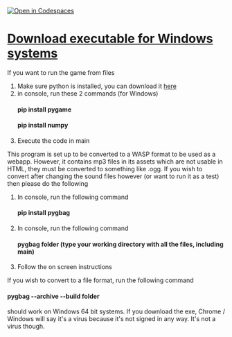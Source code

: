 [![Open in Codespaces](https://classroom.github.com/assets/launch-codespace-7f7980b617ed060a017424585567c406b6ee15c891e84e1186181d67ecf80aa0.svg)](https://classroom.github.com/open-in-codespaces?assignment_repo_id=14098031)

# [Download executable for Windows systems](https://github.com/Living-Tribunal/SDEV-220-UTTT/releases/download/game/U.TTT.zip)

If you want to run the game from files

1. Make sure python is installed, you can download it [here](https://www.python.org/downloads/)
2. in console, run these 2 commands (for Windows)
   #### pip install pygame
   #### pip install numpy
3. Execute the code in main

This program is set up to be converted to a WASP format to be used as a webapp. However, it contains mp3 files in its assets which are not usable in HTML, they must be converted to something like .ogg. If you wish to convert after changing the sound files however (or want to run it as a test) then please do the following

1. In console, run the following command
   #### pip install pygbag
2. In console, run the following command
   #### pygbag folder (type your working directory with all the files, including main)
3. Follow the on screen instructions

If you wish to convert to a file format, run the following command 
  #### pygbag --archive --build folder

should work on Windows 64 bit systems. If you download the exe, Chrome / Windows will say it's a virus because it's not signed in any way. It's not a virus though.
